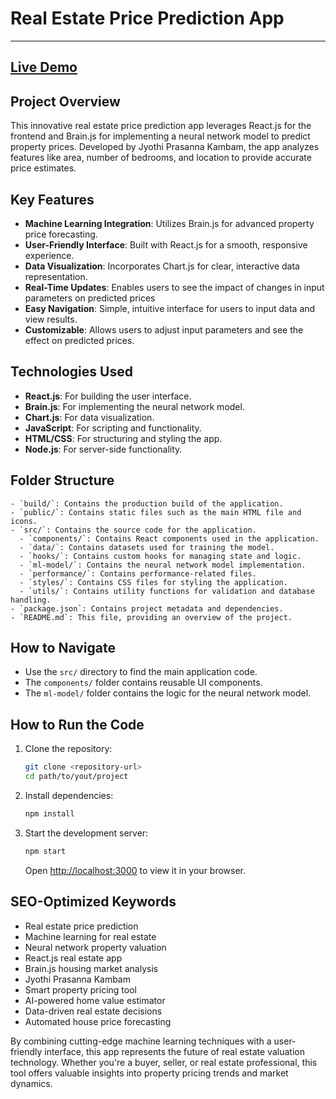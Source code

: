 # Real Estate Price Prediction App
---
**[Live Demo](https://jyothi2828.github.io/real-estate-price-prediction-brainjs/)**
---
## Project Overview
This innovative real estate price prediction app leverages React.js for the frontend and Brain.js for implementing a neural network model to predict property prices. Developed by Jyothi Prasanna Kambam, the app analyzes features like area, number of bedrooms, and location to provide accurate price estimates.

## Key Features
- **Machine Learning Integration**: Utilizes Brain.js for advanced property price forecasting.
- **User-Friendly Interface**: Built with React.js for a smooth, responsive experience.
- **Data Visualization**: Incorporates Chart.js for clear, interactive data representation.
- **Real-Time Updates**: Enables users to see the impact of changes in input parameters on predicted prices
- **Easy Navigation**: Simple, intuitive interface for users to input data and view results.
- **Customizable**: Allows users to adjust input parameters and see the effect on predicted prices.

## Technologies Used
- **React.js**: For building the user interface.
- **Brain.js**: For implementing the neural network model.
- **Chart.js**: For data visualization.
- **JavaScript**: For scripting and functionality.
- **HTML/CSS**: For structuring and styling the app.
- **Node.js**: For server-side functionality.


## Folder Structure
```
- `build/`: Contains the production build of the application.
- `public/`: Contains static files such as the main HTML file and icons.
- `src/`: Contains the source code for the application.
  - `components/`: Contains React components used in the application.
  - `data/`: Contains datasets used for training the model.
  - `hooks/`: Contains custom hooks for managing state and logic.
  - `ml-model/`: Contains the neural network model implementation.
  - `performance/`: Contains performance-related files.
  - `styles/`: Contains CSS files for styling the application.
  - `utils/`: Contains utility functions for validation and database handling.
- `package.json`: Contains project metadata and dependencies.
- `README.md`: This file, providing an overview of the project.
```

## How to Navigate
- Use the `src/` directory to find the main application code.
- The `components/` folder contains reusable UI components.
- The `ml-model/` folder contains the logic for the neural network model.

## How to Run the Code
1. Clone the repository:
   ```bash
   git clone <repository-url>
   cd path/to/yout/project
   ```
2. Install dependencies:
   ```bash
   npm install
   ```
3. Start the development server:
   ```bash
   npm start
   ```
   Open [http://localhost:3000](http://localhost:3000) to view it in your browser.

## SEO-Optimized Keywords
- Real estate price prediction
- Machine learning for real estate
- Neural network property valuation
- React.js real estate app
- Brain.js housing market analysis
- Jyothi Prasanna Kambam 
- Smart property pricing tool
- AI-powered home value estimator
- Data-driven real estate decisions
- Automated house price forecasting

By combining cutting-edge machine learning techniques with a user-friendly interface, this app represents the future of real estate valuation technology. Whether you're a buyer, seller, or real estate professional, this tool offers valuable insights into property pricing trends and market dynamics.
